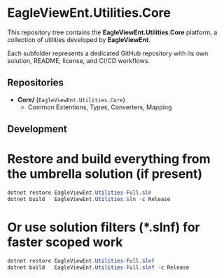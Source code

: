﻿# EagleViewEnt.Utilities.Core

This repository tree contains the **EagleViewEnt.Utilities.Core** platform, a collection of utilities developed by **EagleViewEnt**.

Each subfolder represents a dedicated GitHub repository with its own solution, README, license, and CI/CD workflows.

## Repositories

- **Core/** (`EagleViewEnt.Utilities.Core`)
  - Common Extentions, Types, Converters, Mapping 

## Development

# Restore and build everything from the umbrella solution (if present)
```powershell
dotnet restore EagleViewEnt.Utilities-Full.sln
dotnet build   EagleViewEnt.Utilities.sln -c Release

```
# Or use solution filters (*.slnf) for faster scoped work
```powershell
dotnet restore EagleViewEnt.Utilities-Full.slnf
dotnet build   EagleViewEnt.Utilities-Full.slnf -c Release

